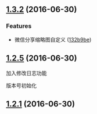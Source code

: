 <a name="1.3.2"></a>
## [1.3.2](https://github.com/2remote/corporate-event-server/compare/v1.3.1...v1.3.2) (2016-06-30)


### Features

* 微信分享缩略图自定义 ([132b9be](https://github.com/2remote/corporate-event-server/commit/132b9be))



<a name="1.2.5"></a>
## [1.2.5](https://github.com/2remote/corporate-event-server/compare/v1.2.4...v1.2.5) (2016-06-30)

加入修改日志功能

<a name="1.2.1"></a>
版本号初始化
## [1.2.1](https://github.com/2remote/corporate-event-server/compare/v1.2.0...v1.2.1) (2016-06-30)



